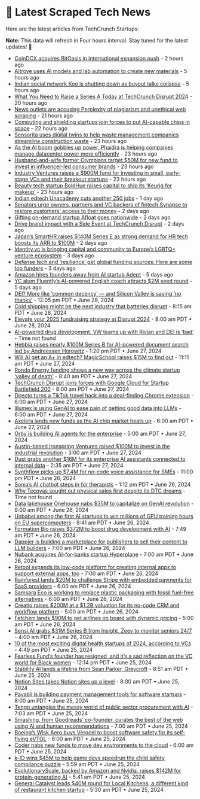 
# 📰 Latest Scraped Tech News

Here are the latest articles from TechCrunch Startups:

**Note:** This data will refresh in Four hours interval. Stay tuned for the latest updates! 🔄
- [CoinDCX acquires BitOasis in international expansion push](https://techcrunch.com/2024/07/03/coindcx-acquires-bitoasis-in-international-expansion-push/) - 2 hours ago
- [Altrove uses AI models and lab automation to create new materials](https://techcrunch.com/2024/07/03/altrove-uses-ai-models-and-lab-automation-to-create-new-materials/) - 5 hours ago
- [Indian social network Koo is shutting down as buyout talks collapse](https://techcrunch.com/2024/07/02/indian-social-network-koo-to-shut-down/) - 5 hours ago
- [What You Need to Raise a Series A Today at TechCrunch Disrupt 2024](https://techcrunch.com/2024/07/02/what-you-need-to-raise-a-series-a-today-at-techcrunch-disrupt-2024/) - 20 hours ago
- [News outlets are accusing Perplexity of plagiarism and unethical web scraping](https://techcrunch.com/2024/07/02/news-outlets-are-accusing-perplexity-of-plagiarism-and-unethical-web-scraping/) - 21 hours ago
- [Computing and shielding startups join forces to put AI-capable chips in space](https://techcrunch.com/2024/07/02/computing-and-shielding-startups-join-forces-to-put-ai-capable-chips-in-space/) - 22 hours ago
- [Sensorita uses digital twins to help waste management companies streamline construction waste](https://techcrunch.com/2024/07/02/sensorita-uses-digital-twins-to-help-waste-management-companies-streamline-construction-waste/) - 23 hours ago
- [As the AI boom gobbles up power, Phaidra is helping companies manage datacenter power more efficiently](https://techcrunch.com/2024/07/02/phaidras-ai-helps-manage-data-center-energy-consumption/) - 23 hours ago
- [Husband-and-wife former Olympians target $50M for new fund to invest in influencer-led consumer brands](https://techcrunch.com/2024/07/02/samyr-laine-freedom-trail-capital-venture-capital/) - 23 hours ago
- [Industry Ventures raises a $900M fund for investing in small, early-stage VCs and their breakout startups](https://techcrunch.com/2024/07/02/industry-ventures-raises-a-900m-fund-for-investing-in-small-early-stage-vcs-and-their-breakout-startups/) - 23 hours ago
- [Beauty tech startup BoldHue raises capital to ship its ‘Keurig for makeup’](https://techcrunch.com/2024/07/02/boldhue-beauty-tech-startup-seed-funding/) - 23 hours ago
- [Indian edtech Unacademy cuts another 250 jobs](https://techcrunch.com/2024/07/02/indian-edtech-unacademy-cuts-another-250-jobs/) - 1 day ago
- [Senators urge owners, partners and VC backers of fintech Synapse to restore customers’ access to their money](https://techcrunch.com/2024/07/01/senators-urge-synapses-owners-partners-and-vc-funders-to-restore-customers-access-to-their-money/) - 2 days ago
- [Gifting on-demand startup Afloat goes nationwide](https://techcrunch.com/2024/07/01/gifting-on-demand-delivery-app-afloat/) - 2 days ago
- [Drive brand impact with a Side Event at TechCrunch Disrupt](https://techcrunch.com/2024/07/01/drive-brand-impact-with-side-event-at-techcrunch-disrupt/) - 2 days ago
- [Japan’s SmartHR raises $140M Series E as strong demand for HR tech boosts its ARR to $100M](https://techcrunch.com/2024/07/01/japans-smarthr-raises-140m-series-e-as-strong-demand-for-hr-tech-boosts-its-arr-to-100m/) - 2 days ago
- [Identity.vc is bringing capital and community to Europe’s LGBTQ+ venture ecosystem](https://techcrunch.com/2024/06/30/identity-vc-is-bringing-capital-and-community-to-europes-lgbtq-venture-ecosystem/) - 3 days ago
- [Defense tech and ‘resilience’ get global funding sources: Here are some top funders](https://techcrunch.com/2024/06/30/defense-tech-and-resilience-get-global-funding-sources-here-are-some-top-funders/) - 3 days ago
- [Amazon hires founders away from AI startup Adept](https://techcrunch.com/2024/06/28/amazon-hires-founders-away-from-ai-startup-adept/) - 5 days ago
- [YC alum Fluently’s AI-powered English coach attracts $2M seed round](https://techcrunch.com/2024/06/28/yc-alum-fluentlys-ai-powered-english-coach-attracts-2m-seed-round/) - 5 days ago
- [DEI? More like ‘common decency’ — and Silicon Valley is saying ‘no thanks’](https://techcrunch.com/2024/06/28/dei-more-like-common-decency-and-silicon-valley-is-saying-no-thanks/) - 12:05 pm PDT • June 28, 2024
- [Cold shipping might be the next industry that batteries disrupt](https://techcrunch.com/2024/06/28/cold-shipping-might-be-the-next-industry-that-batteries-disrupt/) - 8:15 am PDT • June 28, 2024
- [Elevate your 2025 fundraising strategy at Disrupt 2024](https://techcrunch.com/2024/06/28/elevate-your-2025-fundraising-strategy-at-disrupt-2024/) - 8:00 am PDT • June 28, 2024
- [AI-powered drug development, VW teams up with Rivian and DEI is ‘bad’](https://techcrunch.com/podcast/ai-powered-drug-development-vw-teams-up-with-rivian-and-dei-is-bad/) - Time not found
- [Hebbia raises nearly $100M Series B for AI-powered document search led by Andreessen Horowitz](https://techcrunch.com/2024/06/27/hebbia-raises-nearly-100m-seriesb-for-ai-powered-document-search-led-by-andreessen-horowitz/) - 1:20 pm PDT • June 27, 2024
- [Will AI get an A+ in edtech? MagicSchool raises $15M to find out](https://techcrunch.com/2024/06/27/magicschool-thinks-ai-in-the-classroom-is-inevitable-so-its-aiming-to-help-teachers-and-students-use-it-properly/) - 11:11 am PDT • June 27, 2024
- [Rondo Energy funding shows a new way across the climate startup ‘valley of death’](https://techcrunch.com/2024/06/27/rondo-energy-funding-shows-a-new-way-across-the-climate-startup-valley-of-death/) - 8:40 am PDT • June 27, 2024
- [TechCrunch Disrupt joins forces with Google Cloud for Startup Battlefield 200](https://techcrunch.com/2024/06/27/techcrunch-disrupt-joins-forces-with-google-cloud-forstartup-battlefield-200/) - 8:00 am PDT • June 27, 2024
- [Directo turns a TikTok travel hack into a deal-finding Chrome extension](https://techcrunch.com/2024/06/27/directo-turns-a-tiktok-travel-hack-into-a-deal-finding-chrome-extension/) - 6:00 am PDT • June 27, 2024
- [Illumex is using GenAI to ease pain of getting good data into LLMs](https://techcrunch.com/2024/06/27/illumex-is-using-genai-to-ease-pain-of-getting-good-data-into-llms/) - 6:00 am PDT • June 27, 2024
- [Axelera lands new funds as the AI chip market heats up](https://techcrunch.com/2024/06/27/axelera-lands-new-funds-as-the-ai-chip-market-heats-up/) - 6:00 am PDT • June 27, 2024
- [Orby is building AI agents for the enterprise](https://techcrunch.com/2024/06/27/orby-is-building-ai-agents-for-the-enterprise/) - 5:00 am PDT • June 27, 2024
- [Austin-based Ironspring Ventures raised $100M to invest in the industrial revolution](https://techcrunch.com/2024/06/27/austin-based-ironspring-ventures-raised-100m-to-invest-in-industrial-revolution/) - 3:00 am PDT • June 27, 2024
- [Dust grabs another $16M for its enterprise AI assistants connected to internal data](https://techcrunch.com/2024/06/27/dust-grabs-another-16-million-for-its-enterprise-ai-assistants-connected-to-internal-data/) - 2:35 am PDT • June 27, 2024
- [Synthflow picks up $7.4M for no-code voice assistance for SMEs](https://techcrunch.com/2024/06/26/synthflow-picks-up-7-4m-for-no-code-voice-assistance-for-smes/) - 11:00 pm PDT • June 26, 2024
- [Sonia’s AI chatbot steps in for therapists](https://techcrunch.com/2024/06/26/sonias-ai-chatbot-steps-in-for-therapists/) - 1:12 pm PDT • June 26, 2024
- [Why Tecovas sought out physical sales first despite its DTC dreams](https://techcrunch.com/podcast/why-tecovas-sought-out-physical-sales-first-despite-its-dtc-dreams/) - Time not found
- [Data lakehouse Onehouse nabs $35M to capitalize on GenAI revolution](https://techcrunch.com/2024/06/26/data-lakehouse-onehouse-nabs-35m-to-capitalize-on-genai-revolution/) - 9:00 am PDT • June 26, 2024
- [Unbabel among the first AI startups to win millions of GPU training hours on EU supercomputers](https://techcrunch.com/2024/06/26/unbabel-among-first-ai-startups-to-win-millions-of-gpu-training-hours-on-eu-supercomputers/) - 8:41 am PDT • June 26, 2024
- [Formation Bio raises $372M to boost drug development with AI](https://techcrunch.com/2024/06/26/formation-bio-raises-372m-to-boost-drug-development-with-ai/) - 7:49 am PDT • June 26, 2024
- [Dappier is building a marketplace for publishers to sell their content to LLM builders](https://techcrunch.com/2024/06/26/dappier-is-building-a-marketplace-for-publishers-to-sell-their-content-to-llm-builders/) - 7:00 am PDT • June 26, 2024
- [Nubank acquires AI-for-banks startup Hyperplane](https://techcrunch.com/2024/06/26/nubank-acquires-ai-for-banks-startup-hyperplane/) - 7:00 am PDT • June 26, 2024
- [Retool expands its low-code platform for creating internal apps to support external apps, too](https://techcrunch.com/2024/06/26/retool-expands-its-low-code-platform-for-creating-internal-apps-to-support-external-apps-too/) - 7:00 am PDT • June 26, 2024
- [Rainforest lands $20M to challenge Stripe with embedded payments for SaaS providers](https://techcrunch.com/2024/06/26/rainforest-lands-20m-to-challenge-stripe-with-embedded-payments-for-saas-providers/) - 6:00 am PDT • June 26, 2024
- [Samsara Eco is working to replace plastic packaging with fossil fuel-free alternatives](https://techcrunch.com/2024/06/26/temasek-main-sequence-back-enzymatic-recycling-tech-startup-samsara-eco-in-65m/) - 6:00 am PDT • June 26, 2024
- [Creatio raises $200M at a $1.2B valuation for its no-code CRM and workflow platform](https://techcrunch.com/2024/06/26/creatio-raises-200m-at-a-1-2b-valuation-for-its-no-code-crm-and-workflow-platform/) - 5:00 am PDT • June 26, 2024
- [Fetcherr lands $90M to get airlines on board with dynamic pricing](https://techcrunch.com/2024/06/26/fetcherr-lands-90m-to-get-airlines-on-board-with-dynamic-pricing/) - 5:00 am PDT • June 26, 2024
- [Sensi.AI grabs $31M Series B from Insight, Zeev to monitor seniors 24/7](https://techcrunch.com/2024/06/26/sensi-ai-grabs-31m-series-b-from-insight-zeev-to-monitor-seniors-24-7/) - 4:00 am PDT • June 26, 2024
- [10 of the most exciting digital health startups of 2024, according to VCs](https://techcrunch.com/2024/06/25/10-of-the-most-exciting-digital-health-startups-of-2024-according-to-vcs/) - 4:49 pm PDT • June 25, 2024
- [Fearless Fund’s founder has resigned, and it’s a sad reflection on the VC world for Black women](https://techcrunch.com/2024/06/25/fearless-fund-founder-resigned-vc-venture-capital-startups-black-women/) - 12:14 pm PDT • June 25, 2024
- [Stability AI lands a lifeline from Sean Parker, Greycroft](https://techcrunch.com/2024/06/25/stability-ai-lands-a-lifeline-from-sean-parker-greycroft/) - 8:51 am PDT • June 25, 2024
- [Notion Sites takes Notion sites up a level](https://techcrunch.com/2024/06/25/notion-sites/) - 8:00 am PDT • June 25, 2024
- [Payabli is building payment management tools for software startups](https://techcrunch.com/2024/06/25/payabli-is-building-payment-management-tools-for-software-startups/) - 8:00 am PDT • June 25, 2024
- [Tengo untangles the messy world of public sector procurement with AI](https://techcrunch.com/2024/06/25/tengo-untangles-the-messy-world-of-public-sector-procurement-with-ai/) - 7:03 am PDT • June 25, 2024
- [Smashing, from Goodreads’ co-founder, curates the best of the web using AI and human recommendations](https://techcrunch.com/2024/06/25/smashing-from-goodreads-co-founder-curates-the-best-of-the-web-using-ai-and-human-recommendations/) - 7:00 am PDT • June 25, 2024
- [Boeing’s Wisk Aero buys Verocel to boost software safety for its self-flying eVTOL](https://techcrunch.com/2024/06/25/boeings-wisk-aero-buys-verocel-to-boost-software-safety-for-self-flying-evtol/) - 6:00 am PDT • June 25, 2024
- [Coder nabs new funds to move dev environments to the cloud](https://techcrunch.com/2024/06/25/coder-nabs-new-funds-to-move-dev-environments-to-the-cloud/) - 6:00 am PDT • June 25, 2024
- [k-ID wins $45M to help game devs speedrun the child safety compliance puzzle](https://techcrunch.com/2024/06/25/a16z-k-id-game-developers-child-safety-regulations/) - 5:59 am PDT • June 25, 2024
- [EvolutionaryScale, backed by Amazon and Nvidia, raises $142M for protein-generating AI](https://techcrunch.com/2024/06/25/evolutionaryscale-backed-by-amazon-and-nvidia-raises-142m-for-protein-generating-ai/) - 5:41 am PDT • June 25, 2024
- [General Catalyst leads $40M round for Local Kitchens, a different kind of restaurant kitchen startup](https://techcrunch.com/2024/06/25/local-kitchens-general-catalyst-40m/) - 5:30 am PDT • June 25, 2024